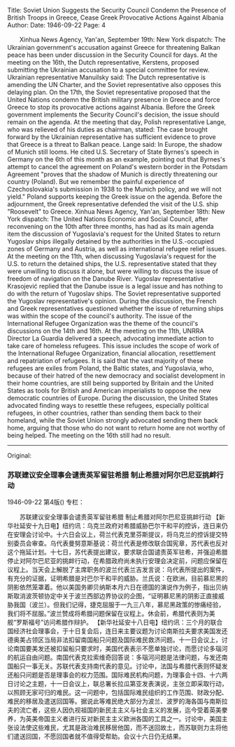 Title: Soviet Union Suggests the Security Council Condemn the Presence of British Troops in Greece, Cease Greek Provocative Actions Against Albania
Author:
Date: 1946-09-22
Page: 4

　　Xinhua News Agency, Yan'an, September 19th: New York dispatch: The Ukrainian government's accusation against Greece for threatening Balkan peace has been under discussion in the Security Council for days. At the meeting on the 16th, the Dutch representative, Kerstens, proposed submitting the Ukrainian accusation to a special committee for review. Ukrainian representative Manuilsky said: The Dutch representative is amending the UN Charter, and the Soviet representative also opposes this delaying plan. On the 17th, the Soviet representative proposed that the United Nations condemn the British military presence in Greece and force Greece to stop its provocative actions against Albania. Before the Greek government implements the Security Council's decision, the issue should remain on the agenda. At the meeting that day, Polish representative Lange, who was relieved of his duties as chairman, stated: The case brought forward by the Ukrainian representative has sufficient evidence to prove that Greece is a threat to Balkan peace. Lange said: In Europe, the shadow of Munich still looms. He cited U.S. Secretary of State Byrnes's speech in Germany on the 6th of this month as an example, pointing out that Byrnes's attempt to cancel the agreement on Poland's western border in the Potsdam Agreement "proves that the shadow of Munich is directly threatening our country (Poland). But we remember the painful experience of Czechoslovakia's submission in 1938 to the Munich policy, and we will not yield." Poland supports keeping the Greek issue on the agenda. Before the adjournment, the Greek representative defended the visit of the U.S. ship "Roosevelt" to Greece.
    Xinhua News Agency, Yan'an, September 18th: New York dispatch: The United Nations Economic and Social Council, after reconvening on the 10th after three months, has had as its main agenda item the discussion of Yugoslavia's request for the United States to return Yugoslav ships illegally detained by the authorities in the U.S.-occupied zones of Germany and Austria, as well as international refugee relief issues. At the meeting on the 11th, when discussing Yugoslavia's request for the U.S. to return the detained ships, the U.S. representative stated that they were unwilling to discuss it alone, but were willing to discuss the issue of freedom of navigation on the Danube River. Yugoslav representative Krasojević replied that the Danube issue is a legal issue and has nothing to do with the return of Yugoslav ships. The Soviet representative supported the Yugoslav representative's opinion. During the discussion, the French and Greek representatives questioned whether the issue of returning ships was within the scope of the council's authority. The issue of the International Refugee Organization was the theme of the council's discussions on the 14th and 16th. At the meeting on the 11th, UNRRA Director La Guardia delivered a speech, advocating immediate action to take care of homeless refugees. This issue includes the scope of work of the International Refugee Organization, financial allocation, resettlement and repatriation of refugees. It is said that the vast majority of these refugees are exiles from Poland, the Baltic states, and Yugoslavia, who, because of their hatred of the new democracy and socialist development in their home countries, are still being supported by Britain and the United States as tools for British and American imperialists to oppose the new democratic countries of Europe. During the discussion, the United States advocated finding ways to resettle these refugees, especially political refugees, in other countries, rather than sending them back to their homeland, while the Soviet Union strongly advocated sending them back home, arguing that those who do not want to return home are not worthy of being helped. The meeting on the 16th still had no result.



<hr /> 

Original: 


### 苏联建议安全理事会谴责英军留驻希腊  制止希腊对阿尔巴尼亚挑衅行动

1946-09-22
第4版()
专栏：

　　苏联建议安全理事会谴责英军留驻希腊
    制止希腊对阿尔巴尼亚挑衅行动
    【新华社延安十九日电】纽约讯：乌克兰政府对希腊威胁巴尔干和平的控诉，连日来仍在安理会讨论中。十六日会议上，荷兰代表克里芬斯提议，将乌克兰的控诉提交特别委员会审查。乌代表曼努意斯基说：荷兰代表是修改联合国宪章，苏代表也反对这个拖延计划。十七日，苏代表提出建议，要求联合国谴责英军驻希，并强迫希腊停止对阿尔巴尼亚的挑衅行动，在希腊政府尚未执行安理会决定前，问题应保留在议程上。当天会上解脱了主席职务的波兰代表兰吉发言说：乌代表所提出的案件，有充分的证据，证明希腊是对巴尔干和平的威胁。兰氏说：在欧洲，目前慕尼黑的阴影依然笼罩着。他以美国务卿贝纳斯本月六日在德国的演说作为例子，指出贝纳斯取消波茨顿协定中关于波兰西部边界协议的企图，“证明慕尼黑的阴影正直接威胁我国（波兰）。但我们记得，捷克屈服于一九三八年，慕尼黑政策的惨痛经验，我们将不屈服。”波兰赞成将希腊问题保留在议程上。休会前，希腊代表则为美舰“罗斯福号”访问希腊作辩护。
    【新华社延安十八日电】纽约讯：三个月的联合国经济社会理事会，于十日复会后，连日来主要议题为讨论南斯拉夫要求美国发还德奥美占领区当局非法扣留南国船只问题及国际难民救济问题。十一日会议上，讨论南国要美发还被扣留船只要求时，美国代表表示不愿单独讨论，而愿讨论多瑙河的航运自由问题。南国代表克拉索维奇回答说：多瑙河问题是法律问题，与发还南国船只一事无关。苏联代表支持南代表的意见。讨论中，法国与希腊代表则怀疑发还船只问题是否是理事会的权力范围。国际难民机构问题，为理事会十四、十六两日讨论之主题，十一日会议上，联总署长拉瓜第亚发表演说，主张立即采取行动，以照顾无家可归的难民。这一问题中，包括国际难民组织的工作范围、财政分配、难民的移居及遣送回国等。据说此等难民绝大部分为波兰、波罗的海各国与南斯拉夫的流亡者，这些人因仇视祖国的新民主主义与社会主义的发展，迄今受着英美豢养，为英美帝国主义者进行反对新民主主义欧洲各国的工具之一。讨论中，美国主张设法使这些难民，尤其是政治难民移居他国，而不送回故土，而苏联则力主将他们遣送回国，不愿回国者就不值得受帮助。会议十六日仍无结果。
